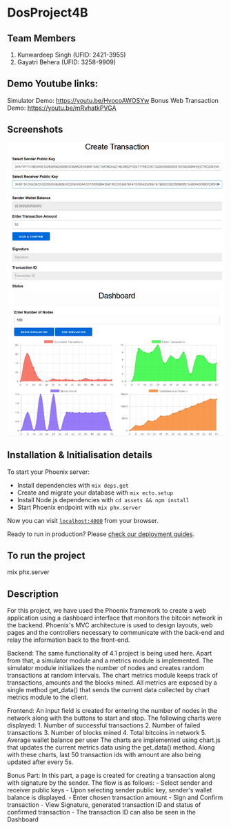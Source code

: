 # DosProject4B

## Team Members
1. Kunwardeep Singh (UFID: 2421-3955)
2. Gayatri Behera (UFID: 3258-9909)

## Demo Youtube links:
Simulator Demo: https://youtu.be/HvocoAWOSYw
Bonus Web Transaction Demo: https://youtu.be/mRvhatkPVGA

## Screenshots
![Transaction](/transaction.png)
![Dashboard](/dashboard.png)

## Installation & Initialisation details
To start your Phoenix server:

  * Install dependencies with `mix deps.get`
  * Create and migrate your database with `mix ecto.setup`
  * Install Node.js dependencies with `cd assets && npm install`
  * Start Phoenix endpoint with `mix phx.server`

Now you can visit [`localhost:4000`](http://localhost:4000) from your browser.

Ready to run in production? Please [check our deployment guides](https://hexdocs.pm/phoenix/deployment.html).

## To run the project
mix phx.server

## Description
For this project, we have used the Phoenix framework to create a web application using a dashboard interface that monitors the bitcoin network in the backend. Phoenix's MVC architecture is used to design layouts, web pages and the controllers necessary to communicate with the back-end and relay the information back to the front-end. 

Backend:
The same functionality of 4.1 project is being used here. Apart from that, a simulator module and a metrics module is implemented. The simulator module initializes the number of nodes and creates random transactions at random intervals. The chart metrics module keeps track of transactions, amounts and the blocks mined. All metrics are exposed by a single method get_data() that sends the current data collected by chart metrics module to the client.

Frontend:
An input field is created for entering the number of nodes in the network along with the buttons to start and stop. The following charts were displayed:
	1. Number of successful transactions
	2. Number of failed transactions
	3. Number of blocks mined
	4. Total bitcoins in network
	5. Average wallet balance per user
The charts are implemented using chart.js that updates the current metrics data using the get_data() method. Along with these charts, last 50 transaction ids with amount are also being updated after every 5s. 

Bonus Part:
In this part, a page is created for creating a transaction along with signature by the sender.
The flow is as follows:
	- Select sender and receiver public keys
	- Upon selecting sender public key, sender's wallet balance is displayed.
	- Enter chosen transaction amount
	- Sign and Confirm transaction
	- View Signature, generated transaction ID and status of confirmed transaction
	- The transaction ID can also be seen in the Dashboard

